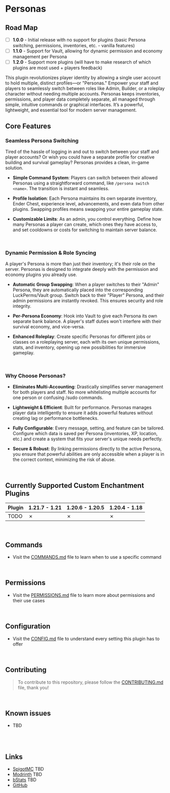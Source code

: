 # Personas

## Road Map

- [ ] **1.0.0** - Initial release with no support for plugins (basic Persona switching, permissions, inventories, etc. - vanilla features)
- [ ] **1.1.0** - Support for Vault, allowing for dynamic permission and economy management per Persona
- [ ] **1.2.0** - Support more plugins (will have to make research of which plugins are most used + players feedback)

This plugin revolutionizes player identity by allowing a single user account to hold multiple, distinct profiles—or "Personas."
Empower your staff and players to seamlessly switch between roles like Admin, Builder, or a roleplay character without needing multiple accounts.
Personas keeps inventories, permissions, and player data completely separate, all managed through simple, intuitive commands or graphical interfaces.
It’s a powerful, lightweight, and essential tool for modern server management.

## Core Features

### Seamless Persona Switching

Tired of the hassle of logging in and out to switch between your staff and player accounts?
Or wish you could have a separate profile for creative building and survival gameplay?
Personas provides a clean, in-game solution.

- **Simple Command System**: Players can switch between their allowed Personas using a straightforward command, like `/persona switch <name>`. The transition is instant and seamless.

- **Profile Isolation**: Each Persona maintains its own separate inventory, Ender Chest, experience level, advancements, and even data from other plugins. Swapping profiles means swapping your entire gameplay state.

- **Customizable Limits**: As an admin, you control everything. Define how many Personas a player can create, which ones they have access to, and set cooldowns or costs for switching to maintain server balance.

<br />

### Dynamic Permission & Role Syncing

A player's Persona is more than just their inventory; it's their role on the server.
Personas is designed to integrate deeply with the permission and economy plugins you already use.

- **Automatic Group Swapping**: When a player switches to their "Admin" Persona, they are automatically placed into the corresponding LuckPerms/Vault group. Switch back to their "Player" Persona, and their admin permissions are instantly revoked. This ensures security and role integrity.

- **Per-Persona Economy**: Hook into Vault to give each Persona its own separate bank balance. A player's staff duties won't interfere with their survival economy, and vice-versa.

- **Enhanced Roleplay**: Create specific Personas for different jobs or classes on a roleplaying server, each with its own unique permissions, stats, and inventory, opening up new possibilities for immersive gameplay.

<br />

### Why Choose Personas?

- **Eliminates Multi-Accounting**: Drastically simplifies server management for both players and staff. No more whitelisting multiple accounts for one person or confusing /sudo commands.

- **Lightweight & Efficient**: Built for performance. Personas manages player data intelligently to ensure it adds powerful features without creating lag or performance bottlenecks.

- **Fully Configurable**: Every message, setting, and feature can be tailored. Configure which data is saved per Persona (inventories, XP, location, etc.) and create a system that fits your server's unique needs perfectly.

- **Secure & Robust**: By linking permissions directly to the active Persona, you ensure that powerful abilities are only accessible when a player is in the correct context, minimizing the risk of abuse.

<br />

## Currently Supported Custom Enchantment Plugins

| Plugin | 1.21.7 - 1.21 | 1.20.6 - 1.20.5 | 1.20.4 - 1.18 |
|--------|---------------|-----------------|---------------|
| TODO   | &cross;       | &cross;         | &cross;       |

<br />

## Commands

- Visit the [COMMANDS.md](COMMANDS.md) file to learn when to use a specific command

<br />

## Permissions

- Visit the [PERMISSIONS.md](PERMISSIONS.md) file to learn more about permissions and their use cases

<br />

## Configuration

- Visit the [CONFIG.md](CONFIG.md) file to understand every setting this plugin has to offer

<br />

## Contributing

> To contribute to this repository, please follow the [CONTRIBUTING.md](CONTRIBUTING.md) file, thank you!

<br />

## Known issues

- TBD

<br />
<br />

## Links

- [SpigotMC]() TBD
- [Modrinth]() TBD
- [bStats]() TBD
- [GitHub](https://github.com/H7KZ/Personas)
